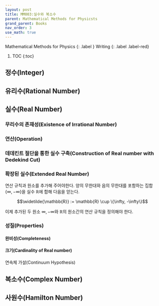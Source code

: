 ```yaml
---
layout: post
title: MM003:실수와 복소수
parent: Mathematical Methods for Physicsts
grand_parent: Books
nav_order: 3
use_math: true
---
```

Mathematical Methods for Physics
{: .label }
Writing
{: .label .label-red}

1. TOC
{:toc}


## 정수(Integer)

## 유리수(Rational Number)

## 실수(Real Number)

### 무리수의 존재성(Existence of Irrational Number)

### 연산(Operation)

### 데데킨트 절단을 통한 실수 구축(Construction of Real number with Dedekind Cut)

### 확장된 실수(Extended Real Number)

연산 규칙과 원소를 추가해 주어야한다. 양의 무한대와 음의 무한대를 포함하는 집합 $\{\infty, -\infty\}$을 실수 $\mathbb{R}$에 합해 다음을 얻는다.

$$\widetilde{\mathbb{R}} := \mathbb{R} \cup \{\infty, -\infty\}$$

이제 추가된 두 원소 $\infty, -\infty$와 $\mathbb{R}$의 원소간의 연산 규칙을 정의해야 한다. 

### 성질(Properties)

#### 완비성(Completeness)
#### 크기(Cardinality of Real number)

연속체 가설(Continuum Hypothesis)




## 복소수(Complex Number)

## 사원수(Hamilton Number)